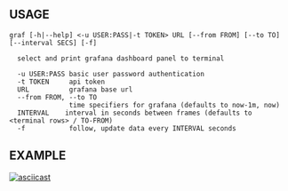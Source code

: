 ## USAGE

```
graf [-h|--help] <-u USER:PASS|-t TOKEN> URL [--from FROM] [--to TO] [--interval SECS] [-f]

  select and print grafana dashboard panel to terminal

  -u USER:PASS basic user password authentication
  -t TOKEN     api token
  URL          grafana base url
  --from FROM, --to TO
               time specifiers for grafana (defaults to now-1m, now)
  INTERVAL    interval in seconds between frames (defaults to <terminal rows> / TO-FROM)
  -f           follow, update data every INTERVAL seconds
```

## EXAMPLE

[![asciicast](https://asciinema.org/a/568183.svg)](https://asciinema.org/a/568183)

<!-- -------------- offline example (no pretty colours for you) -----------------

$ graf http://localhost:3000 -u admin:admin --from now-1m -f
0 - title="dash" uid="2qZKhw-4z"
1 - title="Simple Streaming Example" uid="TXSTREZ"
Please select a dashboard: 0
0 - title="Random Walk"
1 - title="flight sim"
2 - title="Simple dummy streaming example"
Please select a panel: 1
02:47:40 |-122.43        |-31.46----|-----59.52-----------150.50----------241.48------'  |332.45---'
         |               |    '-----|    |               |               |               | '.
         |               |          |-----.              |               |               |  |
         |               |          |    |'------.       |               |               |  '.
         |               |          |    |       '-----. |               |               |   '.
02:47:45 |               |          |    |             '-----.           |               |    '.
         |               |          |    |               |   '-----.     |               |     '.
         |               |          |    |               |         '------.              |      '.
         |               |          |    |               |               |'-----.        |       '.
         |               |          |    |               |               |      '-----.  |        '.
02:47:50 |               |    .-----|-------------------------------------------------'  | .-------'
         |               |    '-----|    |               |               |               | '.
         |               |          |-----.              |               |               |  |
         |               |          |    |'------.       |               |               |  '.
         |               |          |    |       '-----. |               |               |   '.
02:47:55 |               |          |    |             '-----.           |               |    '.
         |               |          |    |               |   '-----.     |               |     '.
         |               |          |    |               |         '------.              |      '.
         |               |          |    |               |               |'-----.        |       '.
^C
$

-->
